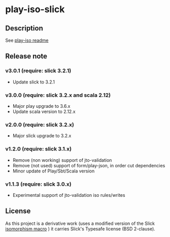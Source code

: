 # play-iso-slick

## Description

See [play-iso readme](https://github.com/godenji/play-iso/blob/master/README.md)

## Release note

### v3.0.1  (require: slick 3.2.1)

* Update slick to 3.2.1

### v3.0.0 (require: slick 3.2.x and scala 2.12)

* Major play upgrade to 3.6.x
* Update scala version to 2.12.x

### v2.0.0 (require: slick 3.2.x)

* Major slick upgrade to 3.2.x

### v1.2.0 (require: slick 3.1.x)

* Remove (non working) support of jto-validation
* Remove (not used) support of form/play-json, in order cut dependencies
* Minor update of Play/Sbt/Scala version

### v1.1.3 (require: slick 3.0.x)

* Experimental support of jto-validation iso rules/writes

## License

As this project is a derivative work (uses a modified version of the Slick
[isomorphism macro](https://github.com/slick/slick/blob/648184c7cb710563d07b859891ed7fe46d06849d/slick/src/main/scala/slick/lifted/MappedTo.scala)
) it carries Slick's Typesafe license (BSD 2-clause).


